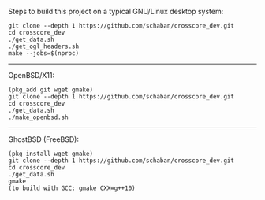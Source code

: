 Steps to build this project on a typical GNU/Linux desktop system:
```
git clone --depth 1 https://github.com/schaban/crosscore_dev.git
cd crosscore_dev
./get_data.sh
./get_ogl_headers.sh
make --jobs=$(nproc)
```

***

OpenBSD/X11:
```
(pkg_add git wget gmake)
git clone --depth 1 https://github.com/schaban/crosscore_dev.git
cd crosscore_dev
./get_data.sh
./make_openbsd.sh
```

***

GhostBSD (FreeBSD):
```
(pkg install wget gmake)
git clone --depth 1 https://github.com/schaban/crosscore_dev.git
cd crosscore_dev
./get_data.sh
gmake
(to build with GCC: gmake CXX=g++10)
```

